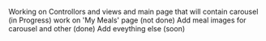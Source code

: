 Working on Controllors and views and main page that will contain carousel (in Progress)
work on 'My Meals' page (not done)
Add meal images for carousel and other (done)
Add eveything else (soon)
